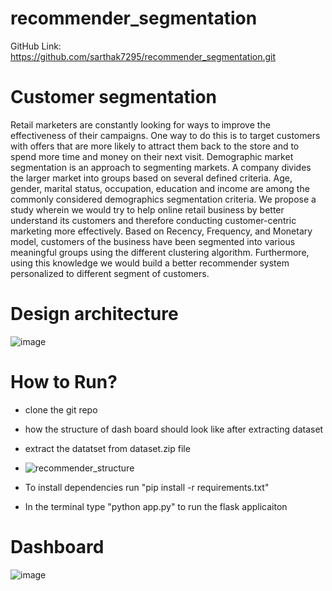 # recommender_segmentation

GitHub Link: https://github.com/sarthak7295/recommender_segmentation.git

# Customer segmentation
Retail marketers are constantly looking for ways to improve the effectiveness of their campaigns. One way to do this is to target customers with offers that are more likely to attract them back to the store and to spend more time and money on their next visit. Demographic market segmentation is an approach to segmenting markets. A company divides the larger market into groups based on several defined criteria. Age, gender, marital status, occupation, education and income are among the commonly considered demographics segmentation criteria.
We propose a study wherein we would try to help online retail business by better understand its customers and therefore conducting customer-centric marketing more effectively. Based on Recency, Frequency, and Monetary model, customers of the business have been segmented into various meaningful groups using the different clustering algorithm. Furthermore, using this knowledge we would build a better recommender system personalized to different segment of customers.

# Design architecture

![image](https://user-images.githubusercontent.com/25847051/114580716-18f42380-9c4d-11eb-8dbb-add2b987a4c1.png)


# How to Run?

- clone the git repo
- how the structure of dash board should look like after extracting dataset
- extract the datatset from dataset.zip file
- ![recommender_structure](https://user-images.githubusercontent.com/25847051/114580979-548eed80-9c4d-11eb-8f1e-401ffe6e5c00.png)

- To install dependencies run "pip install -r requirements.txt"
- In the terminal type "python app.py" to run the flask applicaiton



# Dashboard

![image](https://user-images.githubusercontent.com/25847051/114580865-3923e280-9c4d-11eb-9605-44605467dab8.png)


